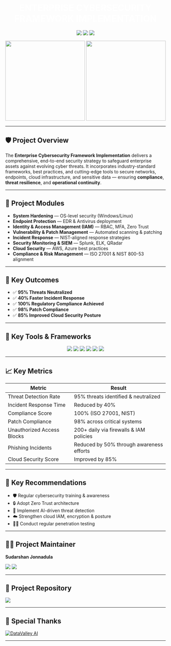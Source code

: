 
<h1 align="center" style="color: white;">ENTERPRISE CYBERSECURITY FRAMEWORK IMPLEMENTATION</h1>

<p align="center">
  <img src="https://img.shields.io/badge/Framework-ISO27001%20|%20NIST%20800--53%20|%20CIS-blue?style=for-the-badge&logo=security&logoColor=white"/>
  <img src="https://img.shields.io/badge/Cloud-AWS%20|%20Azure%20|%20GCP-orange?style=for-the-badge&logo=amazon-aws&logoColor=white"/>
  <img src="https://img.shields.io/badge/SIEM-Splunk%20|%20ELK%20|%20QRadar-purple?style=for-the-badge&logo=splunk&logoColor=white"/>
</p>

<p align="center">
  <img src="https://github.com/user-attachments/assets/7c4f4605-fe3f-4af0-8cbd-3251b76e3420" width="250"/>
  <img src="https://github.com/user-attachments/assets/c20441a7-63d1-4ae1-8297-3ee619fb05ba" width="250"/>
</p>

---

## 🛡️ Project Overview

The **Enterprise Cybersecurity Framework Implementation** delivers a comprehensive, end-to-end security strategy to safeguard enterprise assets against evolving cyber threats. It incorporates industry-standard frameworks, best practices, and cutting-edge tools to secure networks, endpoints, cloud infrastructure, and sensitive data — ensuring **compliance**, **threat resilience**, and **operational continuity**.

---

## 🚀 Project Modules

- **System Hardening** — OS-level security (Windows/Linux)
- **Endpoint Protection** — EDR & Antivirus deployment
- **Identity & Access Management (IAM)** — RBAC, MFA, Zero Trust
- **Vulnerability & Patch Management** — Automated scanning & patching
- **Incident Response** — NIST-aligned response strategies
- **Security Monitoring & SIEM** — Splunk, ELK, QRadar
- **Cloud Security** — AWS, Azure best practices
- **Compliance & Risk Management** — ISO 27001 & NIST 800-53 alignment

---

## 🎯 Key Outcomes

- ✅ **95% Threats Neutralized**  
- ✅ **40% Faster Incident Response**  
- ✅ **100% Regulatory Compliance Achieved**  
- ✅ **98% Patch Compliance**  
- ✅ **85% Improved Cloud Security Posture**

---

## 🧩 Key Tools & Frameworks

<p align="center">
  <img src="https://img.shields.io/badge/Splunk-black?style=for-the-badge&logo=splunk&logoColor=white"/>
  <img src="https://img.shields.io/badge/ELK%20Stack-black?style=for-the-badge&logo=elastic&logoColor=white"/>
  <img src="https://img.shields.io/badge/AWS-orange?style=for-the-badge&logo=amazon-aws&logoColor=white"/>
  <img src="https://img.shields.io/badge/Azure-blue?style=for-the-badge&logo=microsoft-azure&logoColor=white"/>
  <img src="https://img.shields.io/badge/Nessus-green?style=for-the-badge&logo=tenable&logoColor=white"/>
  <img src="https://img.shields.io/badge/Qualys-red?style=for-the-badge&logo=qualys&logoColor=white"/>
</p>

---

## 📈 Key Metrics

| Metric                     | Result                                   |
|----------------------------|------------------------------------------|
| Threat Detection Rate      | 95% threats identified & neutralized     |
| Incident Response Time     | Reduced by 40%                           |
| Compliance Score           | 100% (ISO 27001, NIST)                   |
| Patch Compliance           | 98% across critical systems              |
| Unauthorized Access Blocks | 200+ daily via firewalls & IAM policies  |
| Phishing Incidents         | Reduced by 50% through awareness efforts |
| Cloud Security Score       | Improved by 85%                          |

---

## 📌 Key Recommendations

- 🛡️ Regular cybersecurity training & awareness  
- 🔒 Adopt Zero Trust architecture  
- 🤖 Implement AI-driven threat detection  
- ☁️ Strengthen cloud IAM, encryption & posture  
- 🕵️‍♂️ Conduct regular penetration testing  

---

## 👨‍💻 Project Maintainer

**Sudarshan Jonnadula**

<p align="left">
  <a href="https://github.com/sudarshan-96"><img src="https://img.shields.io/badge/GitHub-sudarshan--96-181717?style=for-the-badge&logo=github&logoColor=white"/></a>
  <a href="https://www.linkedin.com/in/sudarshan-jonnadula-3100671aa/"><img src="https://img.shields.io/badge/LinkedIn-Connect-blue?style=for-the-badge&logo=linkedin&logoColor=white"/></a>
</p>

---

## 📂 Project Repository

<a href="https://github.com/sudarshan-96/ENTERPRISE_CYBERSECURITY_FRAMEWORK_IMPLEMENTATION/tree/main">
<img src="https://img.shields.io/badge/View%20Repository-GitHub-181717?style=for-the-badge&logo=github&logoColor=white"/>
</a>

---

## 🤝 Special Thanks

<p align="left">
  <a href="https://datavalley.ai"><img src="https://img.shields.io/badge/DataValley%20AI-Website-blue?style=for-the-badge&logo=appveyor&logoColor=white" alt="DataValley AI"/></a>
</p>

---
